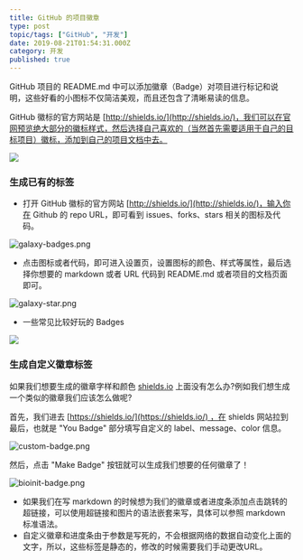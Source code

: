 ```yaml
---
title: GitHub 的项目徽章
type: post
topic/tags: ["GitHub", "开发"]
date: 2019-08-21T01:54:31.000Z
category: 开发
published: true
---
```


GitHub 项目的 README.md 中可以添加徽章（Badge）对项目进行标记和说明，这些好看的小图标不仅简洁美观，而且还包含了清晰易读的信息。

GitHub 徽标的官方网站是 [http://shields.io/](http://shields.io/)，我们可以在官网预览绝大部分的徽标样式，然后选择自己喜欢的（当然首先需要适用于自己的目标项目）徽标，添加到自己的项目文档中去。

![](https://note.bioitee.com/yuque/0/2019/png/126032/1566372610540-403c6104-d739-4a28-9141-5ead8d8fed77.png#align=left&display=inline&height=99&name=image.png&originHeight=99&originWidth=679&size=4679&status=done&width=679)

### 生成已有的标签

- 打开 GitHub 徽标的官方网站 [http://shields.io/](http://shields.io/)，输入你在 Github 的 repo URL，即可看到 issues、forks、stars 相关的图标及代码。

![galaxy-badges.png](https://note.bioitee.com/yuque/0/2019/png/126032/1566738475988-cc06f341-eb6d-4fa2-bfc9-5d84e0ed5670.png#align=left&display=inline&height=793&name=galaxy-badges.png&originHeight=793&originWidth=1364&size=93070&status=done&width=1364)

- 点击图标或者代码，即可进入设置页，设置图标的颜色、样式等属性，最后选择你想要的 markdown 或者 URL 代码到 README.md 或者项目的文档页面即可。

![galaxy-star.png](https://note.bioitee.com/yuque/0/2019/png/126032/1566738487674-6f8b7ecf-106f-4d82-b5df-8e173d25f300.png#align=left&display=inline&height=999&name=galaxy-star.png&originHeight=999&originWidth=1363&size=58871&status=done&width=1363)

- 一些常见比较好玩的 Badges

![](https://note.bioitee.com/yuque/0/2019/png/126032/1566354267965-1cce470f-faf8-48c0-a3db-361da2dae48e.png#align=left&display=inline&height=551&name=image.png&originHeight=551&originWidth=675&size=34739&status=done&width=675)

### 生成自定义徽章标签

如果我们想要生成的徽章字样和颜色 [shields.io](http://shields.io/) 上面没有怎么办?例如我们想生成一个类似的徽章我们应该怎么做呢?

首先，我们进去 [https://shields.io/](https://shields.io/) ，在 shields 网站拉到最后，也就是 "You Badge" 部分填写自定义的 label、message、color 信息。

![custom-badge.png](https://note.bioitee.com/yuque/0/2019/png/126032/1566738235681-0a1a65e4-6663-4ae6-8458-df90e02c887f.png#align=left&display=inline&height=721&name=custom-badge.png&originHeight=721&originWidth=1364&size=57490&status=done&width=1364)

然后，点击 "Make Badge" 按钮就可以生成我们想要的任何徽章了！

![bioinit-badge.png](https://note.bioitee.com/yuque/0/2019/png/126032/1566738427295-cfbcc2a3-460a-4dab-9c6e-eab624113b31.png#align=left&display=inline&height=641&name=bioinit-badge.png&originHeight=641&originWidth=1018&size=36489&status=done&width=1018)

- 如果我们在写 markdown 的时候想为我们的徽章或者进度条添加点击跳转的超链接，可以使用超链接和图片的语法嵌套来写，具体可以参照 markdown 标准语法。
- 自定义徽章和进度条由于参数是写死的，不会根据网络的数据自动变化上面的文字，所以，这些标签是静态的，修改的时候需要我们手动更改URL。

